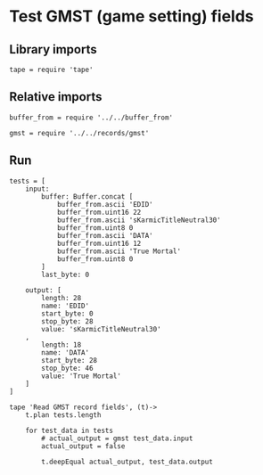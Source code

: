 # Test GMST (game setting) fields

## Library imports

	tape = require 'tape'


## Relative imports

	buffer_from = require '../../buffer_from'

	gmst = require '../../records/gmst'


## Run

	tests = [
		input:
			buffer: Buffer.concat [
				buffer_from.ascii 'EDID'
				buffer_from.uint16 22
				buffer_from.ascii 'sKarmicTitleNeutral30'
				buffer_from.uint8 0
				buffer_from.ascii 'DATA'
				buffer_from.uint16 12
				buffer_from.ascii 'True Mortal'
				buffer_from.uint8 0
			]
			last_byte: 0

		output: [
			length: 28
			name: 'EDID'
			start_byte: 0
			stop_byte: 28
			value: 'sKarmicTitleNeutral30'
		,
			length: 18
			name: 'DATA'
			start_byte: 28
			stop_byte: 46
			value: 'True Mortal'
		]
	]

	tape 'Read GMST record fields', (t)->
		t.plan tests.length

		for test_data in tests
			# actual_output = gmst test_data.input
			actual_output = false

			t.deepEqual actual_output, test_data.output
